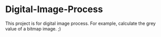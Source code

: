 # Digital-Image-Process

This project is for digital image process. For example, calculate the grey value of a bitmap image. 
;)
